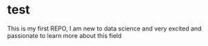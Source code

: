 test
====

This is my first REPO, I am new to data science and very excited and passionate to learn more about this field
